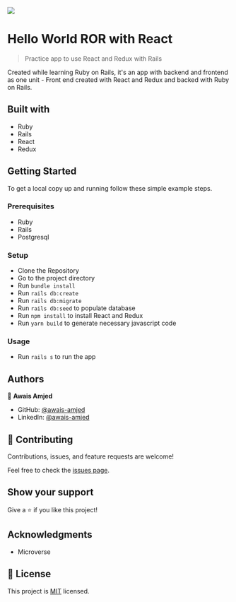 ![](https://img.shields.io/badge/Microverse-blueviolet)

# Hello World ROR with React

> Practice app to use React and Redux with Rails

Created while learning Ruby on Rails, it's an app with backend and frontend as one unit - Front end created with React and Redux and backed with Ruby on Rails.

## Built with

- Ruby
- Rails
- React
- Redux

## Getting Started

To get a local copy up and running follow these simple example steps.

### Prerequisites

- Ruby
- Rails
- Postgresql

### Setup

- Clone the Repository
- Go to the project directory
- Run ```bundle install```
- Run ```rails db:create```
- Run ```rails db:migrate```
- Run ```rails db:seed``` to populate database
- Run ```npm install``` to install React and Redux
- Run ```yarn build``` to generate necessary javascript code

### Usage

- Run ```rails s``` to run the app

## Authors

👤 **Awais Amjed**

- GitHub: [@awais-amjed](https://github.com/awais-amjed)
- LinkedIn: [@awais-amjed](https://www.linkedin.com/in/awais-amjed/)

## 🤝 Contributing

Contributions, issues, and feature requests are welcome!

Feel free to check the [issues page](../../issues/).

## Show your support

Give a ⭐️ if you like this project!

## Acknowledgments

- Microverse

## 📝 License

This project is [MIT](./LICENSE) licensed.
